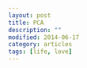 ```yaml
---
layout: post
title: PCA
description: ""
modified: 2014-06-17
category: articles
tags: [life, love]
---
```


